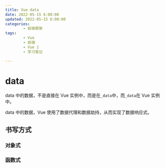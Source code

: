 ```yaml
---
title: Vue data
date: 2022-05-15 6:00:00
updated: 2022-05-15 6:00:00
categories:
        - 前端框架
tags:
        - Vue
        - 前端
        - Vue 2
        - 学习笔记

---
```


# data

data 中的数据，不是直接在 Vue 实例中，而是在`_data`中，而`_data`在 Vue 实例中。

data 中的数据，Vue 使用了数据代理和数据劫持，从而实现了数据响应式。

## 书写方式

### 对象式



### 函数式